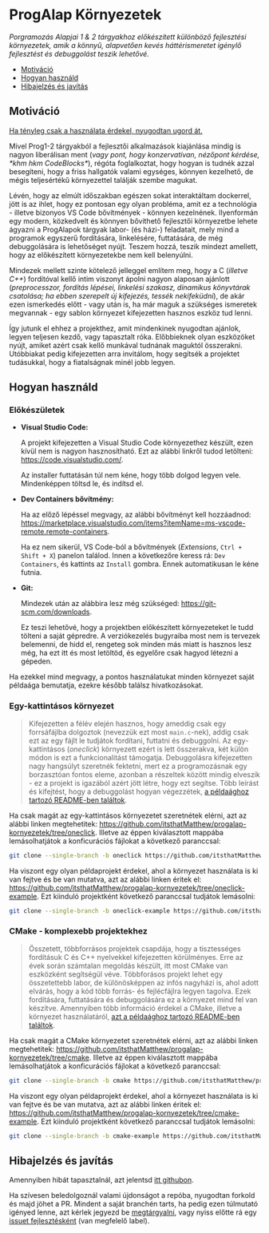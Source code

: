 # ProgAlap Környezetek

*Porgramozás Alapjai 1 & 2 tárgyakhoz előkészített különböző fejlesztési környezetek, amik a könnyű, alapvetően kevés háttérismeretet igénylő fejlesztést és debuggolást teszik lehetővé.*

- [Motiváció](#motiváció)
- [Hogyan használd](#hogyan-használd)
- [Hibajelzés és javítás](#hibajelzés-és-javítás)

## Motiváció

[Ha tényleg csak a használata érdekel, nyugodtan ugord át.](#hogyan-használd)

Mivel Prog1-2 tárgyakból a fejlesztői alkalmazások kiajánlása mindig is nagyon liberálisan ment (*vagy pont, hogy konzervatívan, nézőpont kérdése, \*khm hkm CodeBlocks\**), régóta foglalkoztat, hogy hogyan is tudnék azzal besegíteni, hogy a friss hallgatók valami egységes, könnyen kezelhető, de mégis teljesértékű környezettel találják szembe magukat.

Lévén, hogy az elmúlt időszakban egészen sokat interaktáltam dockerrel, jött is az ihlet, hogy ez pontosan egy olyan probléma, amit ez a technológia - illetve bizonyos VS Code bővítmények - könnyen kezelnének. Ilyenformán egy modern, közkedvelt és könnyen bővíthető fejlesztői környezetbe lehete ágyazni a ProgAlapok tárgyak labor- (és házi-) feladatait, mely mind a programok egyszerű fordítására, linkelésére, futtatására, de még debuggolására is lehetőséget nyújt. Teszem hozzá, teszik mindezt amellett, hogy az előkészített környezetekbe nem kell belenyúlni.

Mindezek mellett szinte kötelező jelleggel említem meg, hogy a C (*illetve C++*) fordítóval kellő intim viszonyt ápolni nagyon alaposan ajánlott (*preprocesszor, fordítás lépései, linkelési szakasz, dinamikus könyvtárak csatolása; ha ebben szerepelt új kifejezés, tessék nekifeküdni*), de akár ezen ismerkedés előtt - vagy után is, ha már maguk a szükséges ismeretek megvannak - egy sablon környezet kifejezetten hasznos eszköz tud lenni.

Így jutunk el ehhez a projekthez, amit mindenkinek nyugodtan ajánlok, legyen teljesen kezdő, vagy tapasztalt róka. Előbbieknek olyan eszközöket nyújt, amiket azért csak kellő munkával tudnának maguktól összerakni. Utóbbiakat pedig kifejezetten arra invitálom, hogy segítsék a projektet tudásukkal, hogy a fiatalságnak minél jobb legyen.

## Hogyan használd

### Előkészületek

- **Visual Studio Code:**

  A projekt kifejezetten a Visual Studio Code környezethez készült, ezen kívül nem is nagyon hasznosítható. Ezt az alábbi linkről tudod letölteni: <https://code.visualstudio.com/>.

  Az installer futtatásán túl nem kéne, hogy több dolgod legyen vele. Mindenképpen töltsd le, és indítsd el.

- **Dev Containers bővítmény:**

  Ha az előző lépéssel megvagy, az alábbi bővítményt kell hozzáadnod: <https://marketplace.visualstudio.com/items?itemName=ms-vscode-remote.remote-containers>.
  
  Ha ez nem sikerül, VS Code-ból a bővítmények (*Extensions*, `Ctrl + Shift + X`) panelon találod. Innen a következőre keress rá: `Dev Containers`, és kattints az `Install` gombra. Ennek automatikusan le kéne futnia.

- **Git:**

  Mindezek után az alábbira lesz még szükséged: <https://git-scm.com/downloads>.

  Ez teszi lehetővé, hogy a projektben előkészített környezeteket le tudd tölteni a saját gépredre. A verziókezelés bugyraiba most nem is tervezek belemenni, de hidd el, rengeteg sok minden más miatt is hasznos lesz még, ha ezt itt és most letöltöd, és egyelőre csak hagyod létezni a gépeden.

Ha ezekkel mind megvagy, a pontos használatukat minden környezet saját példaága bemutatja, ezekre később találsz hivatkozásokat.

### Egy-kattintásos környezet

> Kifejezetten a félév elején hasznos, hogy ameddig csak egy forrsáfájlba dolgoztok (nevezzük ezt most `main.c`-nek), addig csak ezt az egy fájlt le tudjátok fordítani, futtatni és debuggolni. Az egy-kattintásos (*oneclick*) környezett ezért is lett összerakva, két külön módon is ezt a funkcionalitást támogatja. Debuggolásra kifejezetten nagy hangsúlyt szeretnék fektetni, mert ez a programozásnak egy borzasztóan fontos eleme, azonban a részeltek között mindig elveszik - ez a projekt is igazából azért jött létre, hogy ezt segítse. Több leírást és kifejtést, hogy a debuggolást hogyan végezzétek, [a példaághoz tartozó README-ben találtok](https://github.com/itsthatMatthew/progalap-kornyezetek/blob/oneclick-example/README.md).

Ha csak magát az egy-kattintásos környezetet szeretnétek elérni, azt az alábbi linken megtehetitek: <https://github.com/itsthatMatthew/progalap-kornyezetek/tree/oneclick>. Illetve az éppen kiválasztott mappába lemásolhatjátok a konficurációs fájlokat a következő paranccsal:

```sh
git clone --single-branch -b oneclick https://github.com/itsthatMatthew/progalap-kornyezetek .
```

Ha viszont egy olyan példaprojekt érdekel, ahol a környezet használata is ki van fejtve és be van mutatva, azt az alábbi linken éritek el: <https://github.com/itsthatMatthew/progalap-kornyezetek/tree/oneclick-example>. Ezt kiinduló projektként következő paranccsal tudjátok lemásolni:

```sh
git clone --single-branch -b oneclick-example https://github.com/itsthatMatthew/progalap-kornyezetek
```

### CMake - komplexebb projektekhez

> Összetett, többforrásos projektek csapdája, hogy a tisztességes fordításuk C és C++ nyelvekkel kifejezetten körülményes. Erre az évek során számtalan megoldás készült, itt most CMake van eszközként segítségül véve. Többforásos projekt lehet egy összetettebb labor, de különösképpen az infós nagyházi is, ahol adott elvárás, hogy a kód több forrás- és fejlécfájlra legyen tagolva. Ezek fordítására, futtatására és debuggolására ez a környezet mind fel van készítve. Amennyiben több információ érdekel a CMake, illetve a környezet használatáról, [azt a példaághoz tartozó README-ben találtok](https://github.com/itsthatMatthew/progalap-kornyezetek/blob/cmake-example/README.md).

Ha csak magát a CMake környezetet szeretnétek elérni, azt az alábbi linken megtehetitek: <https://github.com/itsthatMatthew/progalap-kornyezetek/tree/cmake>. Illetve az éppen kiválasztott mappába lemásolhatjátok a konficurációs fájlokat a következő paranccsal:

```sh
git clone --single-branch -b cmake https://github.com/itsthatMatthew/progalap-kornyezetek .
```

Ha viszont egy olyan példaprojekt érdekel, ahol a környezet használata is ki van fejtve és be van mutatva, azt az alábbi linken éritek el: <https://github.com/itsthatMatthew/progalap-kornyezetek/tree/cmake-example>. Ezt kiinduló projektként következő paranccsal tudjátok lemásolni:

```sh
git clone --single-branch -b cmake-example https://github.com/itsthatMatthew/progalap-kornyezetek
```

## Hibajelzés és javítás

Amennyiben hibát tapasztalnál, azt jelentsd [itt githubon](https://github.com/itsthatMatthew/progalap-kornyezetek/issues/new?template=hiba.md).

Ha szívesen beledolgoznál valami újdonságot a repóba, nyugodtan forkold és majd jöhet a PR. Mindent a saját branchén tarts, ha pedig ezen túlmutató igényed lenne, azt kérlek jegyezd be [megtárgyalni](https://github.com/itsthatMatthew/progalap-kornyezetek/discussions), vagy nyiss előtte rá egy [issuet fejlesztésként](https://github.com/itsthatMatthew/progalap-kornyezetek/issues/new?template=fejleszt%C3%A9s.md) (van megfelelő label).
